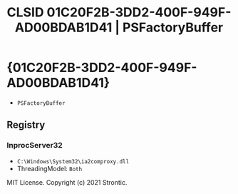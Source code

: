 ﻿---
title: "CLSID 01C20F2B-3DD2-400F-949F-AD00BDAB1D41 | PSFactoryBuffer"
excerpt: What is COM-Object CLSID 01C20F2B-3DD2-400F-949F-AD00BDAB1D41?
---

# {01C20F2B-3DD2-400F-949F-AD00BDAB1D41}

* `PSFactoryBuffer`

## Registry


### InprocServer32

* `C:\Windows\System32\ia2comproxy.dll`
* ThreadingModel: `Both`

MIT License. Copyright (c) 2021 Strontic.


